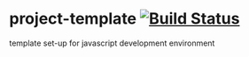 # project-template [![Build Status](https://travis-ci.com/kingmikhe/project-template.svg?branch=main)](https://travis-ci.com/kingmikhe/project-template)
template set-up for javascript development environment
